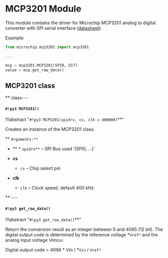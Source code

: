 # MCP3201 Module

This module contains the driver for Microchip MCP3201 analog to digital converter with
SPI serial interface ([datasheet](http://ww1.microchip.com/downloads/en/DeviceDoc/21290F.pdf)).

Example:

```py
from microchip.mcp3201 import mcp3201

...

mcp = mcp3201.MCP3201(SPI0, D17)
value = mcp.get_raw_data()
```

## MCP3201 class


**`class---
#### `#!py3 MCP3201()`

!!!abstract "`#!py3 MCP3201(spidrv, cs, clk = 400000)`**"

Creates an instance of the MCP3201 class.


** ```Arguments:**```

    
* **    * ```spidrv**``` – SPI Bus used ‘(SPI0, …)’
* **cs**

    * ```cs``` – Chip select pin
* **clk**

    * ```clk``` – Clock speed, default 400 kHz



**`---
#### `#!py3 get_raw_data()`

!!!abstract "`#!py3 get_raw_data()`**"

Return the conversion result as an integer between 0 and 4095 (12 bit).
The digital output code is determined by the reference voltage *```Vref*``` and the analog input voltage *Vin*```Vin```:

Digital output code = 4096 \* *Vin* / *```Vin``` / ```Vref*```
<!--stackedit_data:
eyJoaXN0b3J5IjpbLTIwNzM4MTM5MzBdfQ==
-->